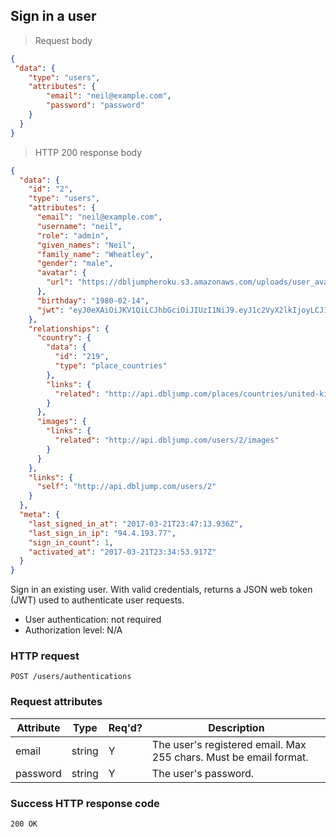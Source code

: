 ## Sign in a user

> Request body

```JSON
{
 "data": {
	"type": "users",
	"attributes": {
		"email": "neil@example.com",
		"password": "password"
	}
  }
}
```

> HTTP 200 response body

```JSON
{
  "data": {
    "id": "2",
    "type": "users",
    "attributes": {
      "email": "neil@example.com",
      "username": "neil",
      "role": "admin",
      "given_names": "Neil",
      "family_name": "Wheatley",
      "gender": "male",
      "avatar": {
        "url": "https://dbljumpheroku.s3.amazonaws.com/uploads/user_avatar/2/1703212334.jpg"
      },
      "birthday": "1980-02-14",
      "jwt": "eyJ0eXAiOiJKV1QiLCJhbGciOiJIUzI1NiJ9.eyJ1c2VyX2lkIjoyLCJ1c2VyX3JvbGUiOiJhZG1pbiIsImV4cGlyeSI6IjIwMTctMDMtMjIgMjM6NDc6MTQgKzAwMDAifQ.QMT2e25fqh6rEMKWPKojvfYh-WMR-OgUKCyWoLEX-Ms"
    },
    "relationships": {
      "country": {
        "data": {
          "id": "219",
          "type": "place_countries"
        },
        "links": {
          "related": "http://api.dbljump.com/places/countries/united-kingdom"
        }
      },
      "images": {
        "links": {
          "related": "http://api.dbljump.com/users/2/images"
        }
      }
    },
    "links": {
      "self": "http://api.dbljump.com/users/2"
    }
  },
  "meta": {
    "last_signed_in_at": "2017-03-21T23:47:13.936Z",
    "last_sign_in_ip": "94.4.193.77",
    "sign_in_count": 1,
    "activated_at": "2017-03-21T23:34:53.917Z"
  }
}
```

Sign in an existing user. With valid credentials, returns a JSON web token (JWT) used to authenticate user requests.

* User authentication: not required
* Authorization level: N/A

### HTTP request

`POST /users/authentications`

### Request attributes

Attribute | Type | Req'd? | Description
--------- | ---- | ------ | -----------
email | string | Y | The user's registered email. Max 255 chars. Must be email format.
password | string | Y | The user's password.

### Success HTTP response code

`200 OK`
